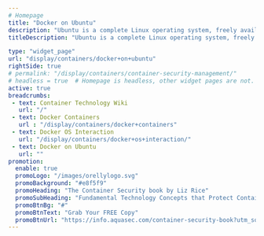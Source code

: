 ```yaml
---
# Homepage
title: "Docker on Ubuntu"
description: "Ubuntu is a complete Linux operating system, freely available with both community and professional support. This Page gathers resources about the installation and basic usage of Docker on Ubuntu."
titleDescription: "Ubuntu is a complete Linux operating system, freely available with both community and professional support. This Page gathers resources about the installation and basic usage of Docker on Ubuntu." 

type: "widget_page"
url: "display/containers/docker+on+ubuntu" 
rightSide: true 
# permalink: "/display/containers/container-security-management/"
# headless = true  # Homepage is headless, other widget pages are not.
active: true
breadcrumbs:
 - text: Container Technology Wiki
   url: "/"
 - text: Docker Containers
   url : "/display/containers/docker+containers"
 - text: Docker OS Interaction
   url: "/display/containers/docker+os+interaction/"
 - text: Docker on Ubuntu
   url: ""
promotion:
  enable: true
  promoLogo: "/images/orellylogo.svg"
  promoBackground: "#e8f5f9"
  promoHeading: "The Container Security book by Liz Rice"
  promoSubHeading: "Fundamental Technology Concepts that Protect Containerized Applications"
  promoBtnBg: "#"
  promoBtnText: "Grab Your FREE Copy"
  promoBtnUrl: "https://info.aquasec.com/container-security-book?utm_source=wiki"
---
```



